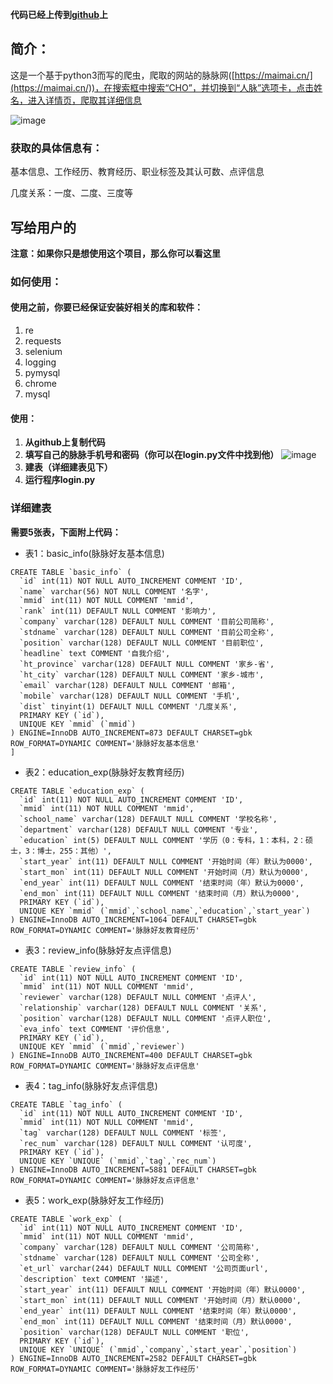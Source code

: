 
**代码已经上传到[github](https://github.com/huquan1996/PythonSpider/tree/master/Item5%EF%BC%9Aspider_maimai)上**

## 简介：

这是一个基于python3而写的爬虫，爬取的网站的脉脉网([https://maimai.cn/](https://maimai.cn/))，在搜索框中搜索“CHO”，并切换到“人脉”选项卡，点击姓名，进入详情页，爬取其详细信息

![image](https://hqx.oss-cn-beijing.aliyuncs.com/image/20181213094449.jpg?x-oss-process=style/narrow50_50)

### 获取的具体信息有：

基本信息、工作经历、教育经历、职业标签及其认可数、点评信息

几度关系：一度、二度、三度等

## 写给用户的

**注意：如果你只是想使用这个项目，那么你可以看这里**

### 如何使用：

#### 使用之前，你要已经保证安装好相关的库和软件：

1. re
2. requests
3. selenium
4. logging
5. pymysql
5. chrome
6. mysql

#### 使用：
1. **从github上复制代码**
2. **填写自己的脉脉手机号和密码（你可以在login.py文件中找到他）**
![image](https://hqx.oss-cn-beijing.aliyuncs.com/image/360_20181213134448.jpg?x-oss-process=style/narrow100_100)
3. **建表（详细建表见下）**
43. **运行程序login.py**

### 详细建表

**需要5张表，下面附上代码：**
- 表1：basic_info(脉脉好友基本信息)
```
CREATE TABLE `basic_info` (
  `id` int(11) NOT NULL AUTO_INCREMENT COMMENT 'ID',
  `name` varchar(56) NOT NULL COMMENT '名字',
  `mmid` int(11) NOT NULL COMMENT 'mmid',
  `rank` int(11) DEFAULT NULL COMMENT '影响力',
  `company` varchar(128) DEFAULT NULL COMMENT '目前公司简称',
  `stdname` varchar(128) DEFAULT NULL COMMENT '目前公司全称',
  `position` varchar(128) DEFAULT NULL COMMENT '目前职位',
  `headline` text COMMENT '自我介绍',
  `ht_province` varchar(128) DEFAULT NULL COMMENT '家乡-省',
  `ht_city` varchar(128) DEFAULT NULL COMMENT '家乡-城市',
  `email` varchar(128) DEFAULT NULL COMMENT '邮箱',
  `mobile` varchar(128) DEFAULT NULL COMMENT '手机',
  `dist` tinyint(1) DEFAULT NULL COMMENT '几度关系',
  PRIMARY KEY (`id`),
  UNIQUE KEY `mmid` (`mmid`)
) ENGINE=InnoDB AUTO_INCREMENT=873 DEFAULT CHARSET=gbk ROW_FORMAT=DYNAMIC COMMENT='脉脉好友基本信息'
]

```

- 表2：education_exp(脉脉好友教育经历)
```
CREATE TABLE `education_exp` (
  `id` int(11) NOT NULL AUTO_INCREMENT COMMENT 'ID',
  `mmid` int(11) NOT NULL COMMENT 'mmid',
  `school_name` varchar(128) DEFAULT NULL COMMENT '学校名称',
  `department` varchar(128) DEFAULT NULL COMMENT '专业',
  `education` int(5) DEFAULT NULL COMMENT '学历（0：专科，1：本科，2：硕士，3：博士，255：其他）',
  `start_year` int(11) DEFAULT NULL COMMENT '开始时间（年）默认为0000',
  `start_mon` int(11) DEFAULT NULL COMMENT '开始时间（月）默认为0000',
  `end_year` int(11) DEFAULT NULL COMMENT '结束时间（年）默认为0000',
  `end_mon` int(11) DEFAULT NULL COMMENT '结束时间（月）默认为0000',
  PRIMARY KEY (`id`),
  UNIQUE KEY `mmid` (`mmid`,`school_name`,`education`,`start_year`)
) ENGINE=InnoDB AUTO_INCREMENT=1064 DEFAULT CHARSET=gbk ROW_FORMAT=DYNAMIC COMMENT='脉脉好友教育经历'
```

- 表3：review_info(脉脉好友点评信息)

```
CREATE TABLE `review_info` (
  `id` int(11) NOT NULL AUTO_INCREMENT COMMENT 'ID',
  `mmid` int(11) NOT NULL COMMENT 'mmid',
  `reviewer` varchar(128) DEFAULT NULL COMMENT '点评人',
  `relationship` varchar(128) DEFAULT NULL COMMENT '关系',
  `position` varchar(128) DEFAULT NULL COMMENT '点评人职位',
  `eva_info` text COMMENT '评价信息',
  PRIMARY KEY (`id`),
  UNIQUE KEY `mmid` (`mmid`,`reviewer`)
) ENGINE=InnoDB AUTO_INCREMENT=400 DEFAULT CHARSET=gbk ROW_FORMAT=DYNAMIC COMMENT='脉脉好友点评信息'

```
- 表4：tag_info(脉脉好友点评信息)
```
CREATE TABLE `tag_info` (
  `id` int(11) NOT NULL AUTO_INCREMENT COMMENT 'ID',
  `mmid` int(11) NOT NULL COMMENT 'mmid',
  `tag` varchar(128) DEFAULT NULL COMMENT '标签',
  `rec_num` varchar(128) DEFAULT NULL COMMENT '认可度',
  PRIMARY KEY (`id`),
  UNIQUE KEY `UNIQUE` (`mmid`,`tag`,`rec_num`)
) ENGINE=InnoDB AUTO_INCREMENT=5881 DEFAULT CHARSET=gbk ROW_FORMAT=DYNAMIC COMMENT='脉脉好友点评信息'

```

- 表5：work_exp(脉脉好友工作经历)
```
CREATE TABLE `work_exp` (
  `id` int(11) NOT NULL AUTO_INCREMENT COMMENT 'ID',
  `mmid` int(11) NOT NULL COMMENT 'mmid',
  `company` varchar(128) DEFAULT NULL COMMENT '公司简称',
  `stdname` varchar(128) DEFAULT NULL COMMENT '公司全称',
  `et_url` varchar(244) DEFAULT NULL COMMENT '公司页面url',
  `description` text COMMENT '描述',
  `start_year` int(11) DEFAULT NULL COMMENT '开始时间（年）默认0000',
  `start_mon` int(11) DEFAULT NULL COMMENT '开始时间（月）默认0000',
  `end_year` int(11) DEFAULT NULL COMMENT '结束时间（年）默认0000',
  `end_mon` int(11) DEFAULT NULL COMMENT '结束时间（月）默认0000',
  `position` varchar(128) DEFAULT NULL COMMENT '职位',
  PRIMARY KEY (`id`),
  UNIQUE KEY `UNIQUE` (`mmid`,`company`,`start_year`,`position`)
) ENGINE=InnoDB AUTO_INCREMENT=2582 DEFAULT CHARSET=gbk ROW_FORMAT=DYNAMIC COMMENT='脉脉好友工作经历'

```
